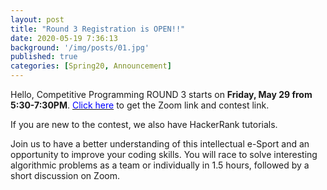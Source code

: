 ```yaml
---
layout: post
title: "Round 3 Registration is OPEN!!"
date: 2020-05-19 7:36:13
background: '/img/posts/01.jpg'
published: true
categories: [Spring20, Announcement]
---
```


Hello,
Competitive Programming ROUND 3 starts on **Friday, May 29 from 5:30-7:30PM**. [<span style="color: blue">Click here</span>](http://bit.ly/UWBcomp) to get the Zoom link and contest link.

If you are new to the contest, we also have HackerRank tutorials.

Join us to have a better understanding of this intellectual e-Sport and an opportunity to improve your coding skills.
You will race to solve interesting algorithmic problems as a team or individually in 1.5 hours, followed by a short discussion on Zoom.
